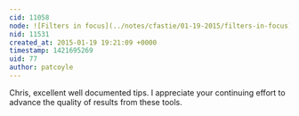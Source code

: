```yaml
---
cid: 11058
node: ![Filters in focus](../notes/cfastie/01-19-2015/filters-in-focus)
nid: 11531
created_at: 2015-01-19 19:21:09 +0000
timestamp: 1421695269
uid: 77
author: patcoyle
---
```


Chris, excellent well documented tips. I appreciate your continuing effort to advance the quality of results from these tools.